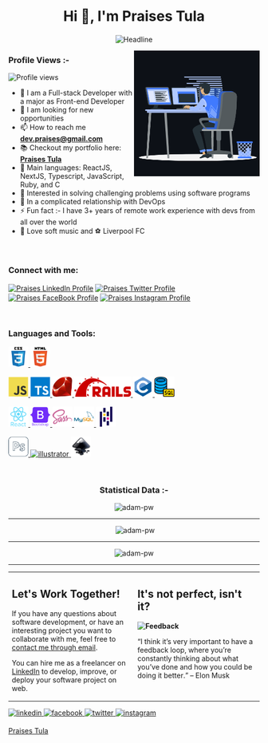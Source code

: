 <h1 align="center">Hi 👋, I'm Praises Tula</h1>
<p align="center">
  <img align="center" src="https://readme-typing-svg.herokuapp.com/?lines=Hi+there+I'm+Praises+%F0%9F%91%8B;Full+Stack+Web+Developer;Looking+For+New+Opportunities;Problem+Solver;Freelancer;Open-Source+Enthusiast;Always+Learning+New+Things" alt="Headline">
</p>
<span><img align="right" src="assets/coding_animation_.gif" alt="Praises Tula Coding" width="50%" /></span>
<p align="right"> <h3>Profile Views :-</h3>
 <img align="left" src="https://gpvc.arturio.dev/praisespjmt" alt="Profile views" align='left'/> <a href="https://github.com/PraisesPJMT/PraisesPJMT"> </a>
<br/>
  </p>
<p>

-   🌱 I am a Full-stack Developer with a major as Front-end Developer
-   🌟 I am looking for new opportunities
-   📫 How to reach me <a href="mailto:dev.praises@gmail.com" target="_blank" rel="noreferrer">**dev.praises@gmail.com**</a>
-   📚 Checkout my portfolio here: <a href="https://praises-tula.netlify.app/" target="_blank" rel="noreferrer">**Praises Tula**</a>
-   🌟 Main languages: ReactJS, NextJS, Typescript, JavaScript, Ruby, and C
-   🚩 Interested in solving challenging problems using software programs
-   💖 In a complicated relationship with DevOps
-   ⚡ Fun fact :- I have 3+ years of remote work experience with devs
    from all over the world
-   🎵 Love soft music and :soccer: Liverpool FC

<br>
</p>

<h3 align="left">Connect with me:</h3>
<p align="left">
  <a href="https://www.linkedin.com/in/praises-tula-9233aa76" target="blank"><img align="center"
      src="https://raw.githubusercontent.com/rahuldkjain/github-profile-readme-generator/master/src/images/icons/Social/linked-in-alt.svg"
      alt="Praises LinkedIn Profile" height="30" width="40" /></a>
<a href="https://twitter.com/PraisesPJMT" target="blank"><img align="center"
      src="https://raw.githubusercontent.com/rahuldkjain/github-profile-readme-generator/master/src/images/icons/Social/twitter.svg"
      alt="Praises Twitter Profile" height="30" width="40" /></a>
  <a href="https://web.facebook.com/praises.musa" target="blank"><img align="center"
      src="https://raw.githubusercontent.com/rahuldkjain/github-profile-readme-generator/master/src/images/icons/Social/facebook.svg"
      alt="Praises FaceBook Profile" height="30" width="40" /></a>
  <a href="https://www.instagram.com/praisespjmt/" target="blank"><img align="center"
      src="https://raw.githubusercontent.com/rahuldkjain/github-profile-readme-generator/master/src/images/icons/Social/instagram.svg"
      alt="Praises Instagram Profile" height="30" width="40" /></a>
</p>

<br>

<h3 align="left">Languages and Tools:</h3>
<p align="left">
<a href="https://www.w3schools.com/css/" target="_blank"
    rel="noreferrer"> <img
      src="https://raw.githubusercontent.com/devicons/devicon/master/icons/css3/css3-original-wordmark.svg" alt="css3"
      width="40" height="40" /> </a>
<a href="https://www.w3.org/html/" target="_blank" rel="noreferrer"> <img
      src="https://raw.githubusercontent.com/devicons/devicon/master/icons/html5/html5-original-wordmark.svg"
      alt="html5" width="40" height="40" /> </a><br /><br />
<a href="https://developer.mozilla.org/en-US/docs/Web/JavaScript" target="_blank"
    rel="noreferrer"> <img
      src="https://raw.githubusercontent.com/devicons/devicon/master/icons/javascript/javascript-original.svg"
      alt="javascript" width="40" height="40" /> </a>
<a href="https://www.typescriptlang.org/" target="_blank" rel="noreferrer"> <img
      src="https://raw.githubusercontent.com/devicons/devicon/master/icons/typescript/typescript-original.svg" alt="typescript"
      width="40" height="40" /> </a>
<a href="https://www.ruby-lang.org/en/" target="_blank" rel="noreferrer"> <img
      src="assets/ruby.svg" alt="Ruby" width="40"
      height="40" /> </a>
<a href="https://rubyonrails.org/" target="_blank" rel="noreferrer"> <img
      src="assets/rails.svg" alt="Ruby"
      height="40" /> </a>
<a href="https://www.cprogramming.com/" target="_blank"
    rel="noreferrer"> <img src="https://raw.githubusercontent.com/devicons/devicon/master/icons/c/c-original.svg"
      alt="c" width="40" height="40" /> </a>
<a href="https://rubyonrails.org/" target="_blank" rel="noreferrer"> <img
      src="assets/database.png" alt="SQL"
      height="40" /> </a><br /><br />
<a href="https://reactjs.org/" target="_blank" rel="noreferrer"> <img
      src="https://raw.githubusercontent.com/devicons/devicon/master/icons/react/react-original-wordmark.svg"
      alt="react" width="40" height="40" /> </a>
<a href="https://getbootstrap.com" target="_blank" rel="noreferrer">
    <img src="https://raw.githubusercontent.com/devicons/devicon/master/icons/bootstrap/bootstrap-plain-wordmark.svg"
      alt="bootstrap" width="40" height="40" /> </a>
<a href="https://sass-lang.com" target="_blank" rel="noreferrer"> <img
      src="https://raw.githubusercontent.com/devicons/devicon/master/icons/sass/sass-original.svg" alt="sass" width="40"
      height="40" /> </a>
<!--<a href="https://www.java.com" target="_blank" rel="noreferrer"> <img
      src="https://raw.githubusercontent.com/devicons/devicon/master/icons/java/java-original.svg" alt="java" width="40"
      height="40" /> </a>
<a href="https://kotlinlang.org" target="_blank" rel="noreferrer">
    <img src="https://www.vectorlogo.zone/logos/kotlinlang/kotlinlang-icon.svg" alt="kotlin" width="40" height="40" />
  </a>-->
<a href="https://www.mysql.com/" target="_blank" rel="noreferrer"> <img
      src="https://raw.githubusercontent.com/devicons/devicon/master/icons/mysql/mysql-original-wordmark.svg"
      alt="mysql" width="40" height="40" /> </a>
<!--<a href="https://nodejs.org" target="_blank" rel="noreferrer"> <img
      src="https://raw.githubusercontent.com/devicons/devicon/master/icons/nodejs/nodejs-original-wordmark.svg"
      alt="nodejs" width="40" height="40" /> </a>-->
<a href="https://pandas.pydata.org/" target="_blank" rel="noreferrer">
    <img
      src="https://raw.githubusercontent.com/devicons/devicon/2ae2a900d2f041da66e950e4d48052658d850630/icons/pandas/pandas-original.svg"
      alt="pandas" width="40" height="40" /> </a><br /><br />
<a href="https://www.photoshop.com/en" target="_blank"
    rel="noreferrer"> <img
      src="https://raw.githubusercontent.com/devicons/devicon/master/icons/photoshop/photoshop-line.svg" alt="photoshop"
      width="40" height="40" /> </a>
<a href="https://www.adobe.com/in/products/illustrator.html"
    target="_blank" rel="noreferrer"> <img
      src="https://www.vectorlogo.zone/logos/adobe_illustrator/adobe_illustrator-icon.svg" alt="illustrator" width="40"
      height="40" /> </a>
<a href="https://inkscape.org/"
    target="_blank" rel="noreferrer"> <img
      src="assets/R.png" alt="Inkscape" width="40"
      height="40" /> </a>
</p>

<br>
<h3 align="center">Statistical Data :-</h3>
<p align="center"><img
    src="https://github-readme-stats.vercel.app/api/top-langs?username=praisespjmt&show_icons=true&locale=en&bg_color=0d1117&text_color=ffffff&layout=compact"
    alt="adam-pw"
    bg_color=#808080/></p>

<hr />

<p align="center">&nbsp;<img  src="https://github-readme-stats.vercel.app/api?username=praisespjmt&show_icons=true&locale=en&bg_color=0d1117&text_color=ffffff&repo=convoychat"
    alt="adam-pw" /></p>

<hr />

<p align="center"><img src="https://github-readme-streak-stats.herokuapp.com/?user=praisespjmt&theme=dark&background=0d1117&date_format=M%20j%5B%2C%20Y%5D" alt="adam-pw" /></p>
<hr />
<table style="border: none">
  <tr>
  <td width="50%" valign="top">

## Let's Work Together!

If you have any questions about software development, or have an interesting project you want to collaborate with me, feel free to <a href="mailto:dev.praises@gmail.com">contact me through email</a>.

You can hire me as a freelancer on <a href="https://www.linkedin.com/in/praises-tula-9233aa76">LinkedIn</a> to develop, improve, or deploy your software project on web.

  </td>
  <td width="50%" valign="top">

## It's not perfect, isn't it?

**<img alt="Feedback" src="https://img.shields.io/badge/Ask%20me-anything-1abc9c.svg">**

“I think it’s very important to have a feedback loop, where you’re constantly thinking about what you’ve done and how you could be doing it better.”
– Elon Musk

  </td>
  </tr>
</table>

<p align="left">
<a href="https://www.linkedin.com/in/praises-tula-9233aa76" target="_blank">
<img src=https://img.shields.io/badge/linkedin-%2300acee.svg?color=405DE6&style=for-the-badge&logo=linkedin&logoColor=white alt=linkedin style="margin-bottom: 5px;" />
</a>
<a href="https://web.facebook.com/praises.musa" target="_blank">
<img src=https://img.shields.io/badge/facebook-%2300acee.svg?color=405DE6&style=for-the-badge&logo=facebook&logoColor=white alt=facebook style="margin-bottom: 5px;" />
</a>
<a href="https://twitter.com/PraisesPJMT" target="_blank">
<img src=https://img.shields.io/badge/twitter-%2300acee.svg?color=1DA1F2&style=for-the-badge&logo=twitter&logoColor=white alt=twitter style="margin-bottom: 5px;" />
</a>
<a href="https://www.instagram.com/praisespjmt/" target="_blank">
<img src=https://img.shields.io/badge/instagram-%ff5851db.svg?color=C13584&style=for-the-badge&logo=instagram&logoColor=white alt=instagram style="margin-bottom: 5px;" />
</a></p>

[Praises Tula](https://github.com/PraisesPJMT)
